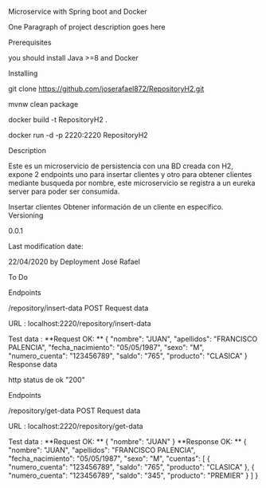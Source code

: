 Microservice with Spring boot and Docker

One Paragraph of project description goes here

Prerequisites

you should install Java >=8 and Docker

Installing

git clone https://github.com/joserafael872/RepositoryH2.git

mvnw clean package

docker build -t RepositoryH2 .

docker run -d -p 2220:2220 RepositoryH2

Description

Este es un microservicio de persistencia con una BD creada con H2, expone 2 endpoints uno para insertar clientes y otro para obtener clientes mediante busqueda por nombre, este microservicio se registra a un eureka server para poder ser consumida.

Insertar clientes
Obtener información de un cliente en específico.
Versioning

0.0.1

Last modification date:

22/04/2020 by Deployment José Rafael

To Do

Endpoints

/repository/insert-data POST
Request data

URL : localhost:2220/repository/insert-data

Test data :
**Request OK: ** { "nombre": "JUAN", "apellidos": "FRANCISCO PALENCIA", "fecha_nacimiento": "05/05/1987", "sexo": "M", "numero_cuenta": "123456789", "saldo": "765", "producto": "CLASICA" }
Response data

http status de ok "200"

Endpoints

/repository/get-data POST
Request data

URL : localhost:2220/repository/get-data

Test data :
**Request OK: ** { "nombre": "JUAN" }
**Response OK: ** { "nombre": "JUAN", "apellidos": "FRANCISCO PALENCIA", "fecha_nacimiento": "05/05/1987", "sexo": "M", "cuentas": [ { "numero_cuenta": "123456789", "saldo": "765", "producto": "CLASICA" }, { "numero_cuenta": "123456789", "saldo": "345", "producto": "PREMIER" } ]
}
